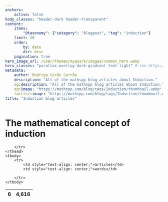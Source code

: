 ```yaml
---
anchors:
    active: false
body_classes: "header-dark header-transparent"
content:
    items:
        "@taxonomy": {"category": "blogpost", "tag": "induction"}
    limit: 20
    order:
        by: date
        dir: desc
    pagination: true
hero_image_url: /user/themes/myquark/images/common_hero.webp
hero_classes: "parallax overlay-dark-gradient text-light" # see https://demo.getgrav.org/blog-skeleton/blog/hero-classes
metadata:
    author: Rodrigo Girão Serrão
    description: "All of the mathspp blog articles about Induction."
    og:description: "All of the mathspp blog articles about Induction."
    og:image: "https://mathspp.com/blog/tags/Induction/thumbnail.webp"
    twitter:image: "https://mathspp.com/blog/tags/Induction/thumbnail.webp"
title: "Induction blog articles"
---
```



# The mathematical concept of induction


<table class="stats-table">
    <thead>
        <tr>
            <th style="text-align: center;">6</th>
            <th style="text-align: center;">4,616</th>
            
        </tr>
    </thead>
    <tbody>
        <tr>
            <td style="text-align: center;">articles</td>
            <td style="text-align: center;">words</td>
            
        </tr>
    </tbody>
</table>